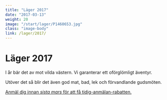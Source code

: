 ```yaml
---
title: "Läger 2017"
date: "2017-03-13"
weight: 20
image: "/start/lager/P1460653.jpg"
class: "image-body"
link: /lager/2017/
---
```

# Läger 2017

I år bär det av mot vilda västern. Vi garanterar ett oförglömligt äventyr.

Utöver det så blir det även god mat, bad, lek och förvandlande gudsmöten.

[Anmäl dig innan _sista mars_ för att få tidig-anmälan-rabatten.](/lager/2017/)
